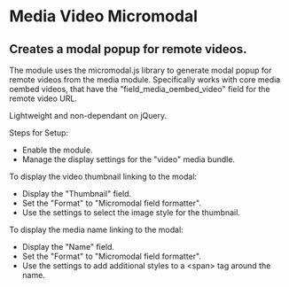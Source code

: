 # Media Video Micromodal

## Creates a modal popup for remote videos.

The module uses the micromodal.js library to generate modal popup for remote videos from the media module.  Specifically works with core media oembed videos, that have the "field_media_oembed_video" field for the remote video URL.

Lightweight and non-dependant on jQuery.

Steps for Setup:
- Enable the module.
- Manage the display settings for the "video" media bundle.

To display the video thumbnail linking to the modal:
- Display the "Thumbnail" field.
- Set the "Format" to "Micromodal field formatter".
- Use the settings to select the image style for the thumbnail.

To display the media name linking to the modal:
- Display the "Name" field.
- Set the "Format" to "Micromodal field formatter".
- Use the settings to add additional styles to a &lt;span&gt; tag around the name.
